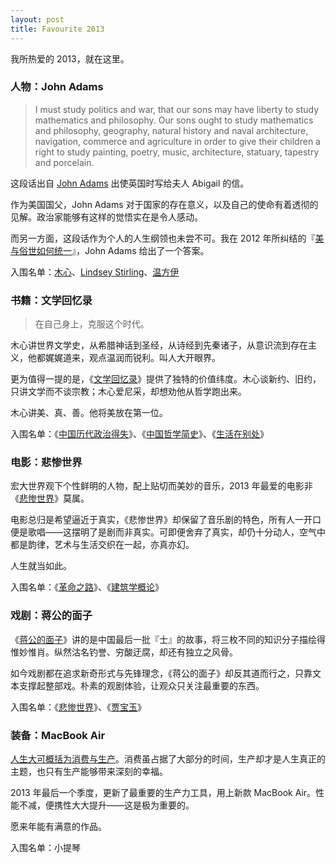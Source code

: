 ```yaml
---
layout: post  
title: Favourite 2013
---
```


我所热爱的 2013，就在这里。

### 人物：John Adams

>  I must study politics and war, that our sons may have liberty to study mathematics and philosophy. Our sons ought to study mathematics and philosophy, geography, natural history and naval architecture, navigation, commerce and agriculture in order to give their children a right to study painting, poetry, music, architecture, statuary, tapestry and porcelain.

这段话出自 [John Adams](http://en.wikipedia.org/wiki/John_Adams) 出使英国时写给夫人 Abigail 的信。

作为美国国父，John Adams 对于国家的存在意义，以及自己的使命有着透彻的见解。政治家能够有这样的觉悟实在是令人感动。

而另一方面，这段话作为个人的人生纲领也未尝不可。我在 2012 年所纠结的『[美与俗世如何统一](http://light.ht/2012/12/30/my-2012/)』，John Adams 给出了一个答案。

入围名单：[木心](http://zh.wikipedia.org/wiki/%E6%9C%A8%E5%BF%83)、[Lindsey Stirling](http://en.wikipedia.org/wiki/Lindsey_Stirling)、[温方伊](http://baike.baidu.com/view/10716741.htm)

### 书籍：文学回忆录

> 在自己身上，克服这个时代。

木心讲世界文学史，从希腊神话到圣经，从诗经到先秦诸子，从意识流到存在主义，他都娓娓道来，观点温润而锐利。叫人大开眼界。

更为值得一提的是，《[文学回忆录](http://book.douban.com/subject/20440644/)》提供了独特的价值纬度。木心谈新约、旧约，只讲文学而不谈宗教；木心爱尼采，却想劝他从哲学跑出来。

木心讲美、真、善。他将美放在第一位。

入围名单：《[中国历代政治得失](http://book.douban.com/subject/1003479/)》、《[中国哲学简史](http://book.douban.com/subject/5253759/)》、《[生活在别处](http://book.douban.com/subject/5917662/)》

### 电影：悲惨世界

宏大世界观下个性鲜明的人物，配上贴切而美妙的音乐，2013 年最爱的电影非《[悲惨世界](http://movie.douban.com/subject/6860160/)》莫属。

电影总归是希望逼近于真实，《悲惨世界》却保留了音乐剧的特色，所有人一开口便是歌唱——这摆明了是剧而非真实。可即便舍弃了真实，却仍十分动人，空气中都是韵律，艺术与生活交织在一起，亦真亦幻。

人生就当如此。

入围名单：《[革命之路](http://movie.douban.com/subject/2037012/)》、《[建筑学概论](http://movie.douban.com/subject/6900092/)》

### 戏剧：蒋公的面子

《[蒋公的面子](http://www.douban.com/location/drama/20269054/)》讲的是中国最后一批『士』的故事，将三枚不同的知识分子描绘得惟妙惟肖。纵然沽名钓誉、穷酸迂腐，却还有独立之风骨。

如今戏剧都在追求新奇形式与先锋理念，《蒋公的面子》却反其道而行之，只靠文本支撑起整部戏。朴素的观剧体验，让观众只关注最重要的东西。

入围名单：《[悲惨世界](http://www.douban.com/location/drama/10944556/)》、《[贾宝玉](http://www.douban.com/location/drama/10531213/)》

### 装备：MacBook Air

[人生大可概括为消费与生产](http://www.douban.com/note/263663000/)。消费虽占据了大部分的时间，生产却才是人生真正的主题，也只有生产能够带来深刻的幸福。

2013 年最后一个季度，更新了最重要的生产力工具，用上新款 MacBook Air。性能不减，便携性大大提升——这是极为重要的。

愿来年能有满意的作品。

入围名单：小提琴